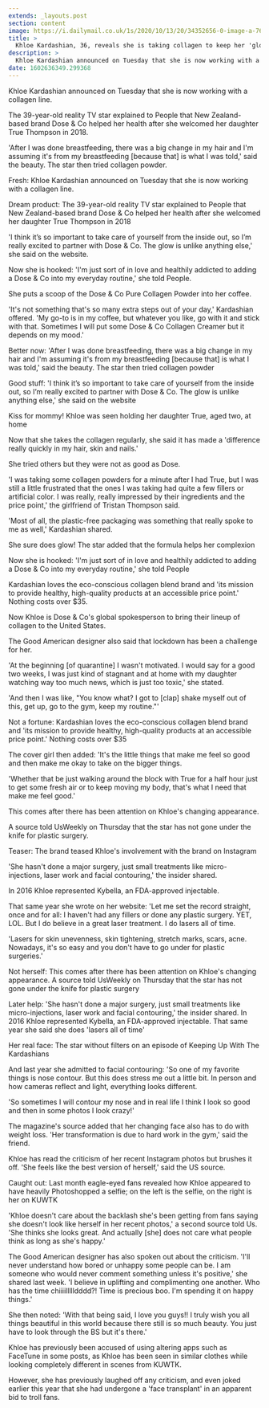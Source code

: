 ```yaml
--- 
extends: _layouts.post 
section: content 
image: https://i.dailymail.co.uk/1s/2020/10/13/20/34352656-0-image-a-76_1602616443721.jpg 
title: > 
  Khloe Kardashian, 36, reveals she is taking collagen to keep her 'glow' 
description: > 
  Khloe Kardashian announced on Tuesday that she is now working with a collagen line.Fresh: Khloe Kardashian announced on Tuesday that she is now working with a collagen line.I was really, really impressed by their ingredients and the price point,' the girlfriend of Tristan Thompson said.Now Khloe is Dose & Co's global spokesperson to bring their lineup of collagen to the United States.Not a fortune: Kardashian loves the eco-conscious collagen blend brand and 'its mission to provide healthy, high-quality products at an accessible price point.' 
date: 1602636349.299368 
--- 
```

Khloe Kardashian announced on Tuesday that she is now working with a collagen line.

The 39-year-old reality TV star explained to People that New Zealand-based brand Dose & Co helped her health after she welcomed her daughter True Thompson in 2018.

'After I was done breastfeeding, there was a big change in my hair and I'm assuming it's from my breastfeeding [because that] is what I was told,' said the beauty. The star then tried collagen powder.

Fresh: Khloe Kardashian announced on Tuesday that she is now working with a collagen line.

Dream product: The 39-year-old reality TV star explained to People that New Zealand-based brand Dose & Co helped her health after she welcomed her daughter True Thompson in 2018

'I think it’s so important to take care of yourself from the inside out, so I’m really excited to partner with Dose & Co. The glow is unlike anything else,' she said on the website.

Now she is hooked: 'I'm just sort of in love and healthily addicted to adding a Dose & Co into my everyday routine,' she told People.

She puts a scoop of the Dose & Co Pure Collagen Powder into her coffee.

'It's not something that's so many extra steps out of your day,' Kardashian offered. 'My go-to is in my coffee, but whatever you like, go with it and stick with that. Sometimes I will put some Dose & Co Collagen Creamer but it depends on my mood.'

Better now: 'After I was done breastfeeding, there was a big change in my hair and I'm assuming it's from my breastfeeding [because that] is what I was told,' said the beauty. The star then tried collagen powder

Good stuff: 'I think it’s so important to take care of yourself from the inside out, so I’m really excited to partner with Dose & Co. The glow is unlike anything else,' she said on the website

Kiss for mommy! Khloe was seen holding her daughter True, aged two, at home

Now that she takes the collagen regularly, she said it has made a 'difference really quickly in my hair, skin and nails.'

She tried others but they were not as good as Dose.

'I was taking some collagen powders for a minute after I had True, but I was still a little frustrated that the ones I was taking had quite a few fillers or artificial color. I was really, really impressed by their ingredients and the price point,' the girlfriend of Tristan Thompson said.

'Most of all, the plastic-free packaging was something that really spoke to me as well,' Kardashian shared.

She sure does glow! The star added that the formula helps her complexion

Now she is hooked: 'I'm just sort of in love and healthily addicted to adding a Dose & Co into my everyday routine,' she told People

Kardashian loves the eco-conscious collagen blend brand and 'its mission to provide healthy, high-quality products at an accessible price point.' Nothing costs over $35.

Now Khloe is Dose & Co's global spokesperson to bring their lineup of collagen to the United States.

The Good American designer also said that lockdown has been a challenge for her.

'At the beginning [of quarantine] I wasn't motivated. I would say for a good two weeks, I was just kind of stagnant and at home with my daughter watching way too much news, which is just too toxic,' she stated.

'And then I was like, "You know what? I got to [clap] shake myself out of this, get up, go to the gym, keep my routine."'

Not a fortune: Kardashian loves the eco-conscious collagen blend brand and 'its mission to provide healthy, high-quality products at an accessible price point.' Nothing costs over $35

The cover girl then added: 'It's the little things that make me feel so good and then make me okay to take on the bigger things.

'Whether that be just walking around the block with True for a half hour just to get some fresh air or to keep moving my body, that's what I need that make me feel good.'

This comes after there has been attention on Khloe's changing appearance.

A source told UsWeekly on Thursday that the star has not gone under the knife for plastic surgery.

Teaser: The brand teased Khloe's involvement with the brand on Instagram

'She hasn't done a major surgery, just small treatments like micro-injections, laser work and facial contouring,' the insider shared.

In 2016 Khloe represented Kybella, an FDA-approved injectable.

That same year she wrote on her website: 'Let me set the record straight, once and for all: I haven't had any fillers or done any plastic surgery. YET, LOL. But I do believe in a great laser treatment. I do lasers all of time.

'Lasers for skin unevenness, skin tightening, stretch marks, scars, acne. Nowadays, it's so easy and you don't have to go under for plastic surgeries.'

Not herself: This comes after there has been attention on Khloe's changing appearance. A source told UsWeekly on Thursday that the star has not gone under the knife for plastic surgery

Later help: 'She hasn't done a major surgery, just small treatments like micro-injections, laser work and facial contouring,' the insider shared. In 2016 Khloe represented Kybella, an FDA-approved injectable. That same year she said she does 'lasers all of time'

Her real face: The star without filters on an episode of Keeping Up With The Kardashians

And last year she admitted to facial contouring: 'So one of my favorite things is nose contour. But this does stress me out a little bit. In person and how cameras reflect and light, everything looks different.

'So sometimes I will contour my nose and in real life I think I look so good and then in some photos I look crazy!'

The magazine's source added that her changing face also has to do with weight loss. 'Her transformation is due to hard work in the gym,' said the friend.

Khloe has read the criticism of her recent Instagram photos but brushes it off. 'She feels like the best version of herself,' said the US source.

Caught out: Last month eagle-eyed fans revealed how Khloe appeared to have heavily Photoshopped a selfie; on the left is the selfie, on the right is her on KUWTK

'Khloe doesn't care about the backlash she's been getting from fans saying she doesn't look like herself in her recent photos,' a second source told Us. 'She thinks she looks great. And actually [she] does not care what people think as long as she's happy.'

The Good American designer has also spoken out about the criticism. 'I'll never understand how bored or unhappy some people can be. I am someone who would never comment something unless it's positive,' she shared last week. 'I believe in uplifting and complimenting one another. Who has the time chiiiillllldddd?! Time is precious boo. I'm spending it on happy things.'

She then noted: 'With that being said, I love you guys!! I truly wish you all things beautiful in this world because there still is so much beauty. You just have to look through the BS but it's there.'

Khloe has previously been accused of using altering apps such as FaceTune in some posts, as Khloe has been seen in similar clothes while looking completely different in scenes from KUWTK.

However, she has previously laughed off any criticism, and even joked earlier this year that she had undergone a 'face transplant' in an apparent bid to troll fans.